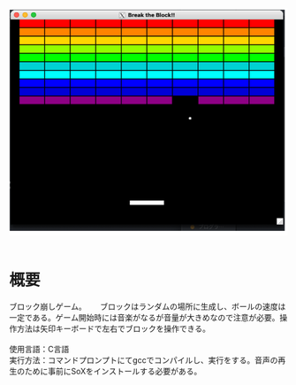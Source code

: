 ![](https://github.com/stk1201/BreakBlock/blob/main/BreakBlock.png)  
<br>

# 概要
ブロック崩しゲーム。　　
ブロックはランダムの場所に生成し、ボールの速度は一定である。ゲーム開始時には音楽がなるが音量が大きめなので注意が必要。操作方法は矢印キーボードで左右でブロックを操作できる。    
<br>
使用言語：C言語  
実行方法：コマンドプロンプトにてgccでコンパイルし、実行をする。音声の再生のために事前にSoXをインストールする必要がある。
